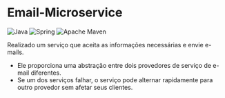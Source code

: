 # Email-Microservice
![Java](https://img.shields.io/badge/java-%23ED8B00.svg?style=for-the-badge&logo=openjdk&logoColor=white)
![Spring](https://img.shields.io/badge/spring-%236DB33F.svg?style=for-the-badge&logo=spring&logoColor=white)
![Apache Maven](https://img.shields.io/badge/Apache%20Maven-C71A36?style=for-the-badge&logo=Apache%20Maven&logoColor=white)

Realizado um serviço que aceita as informações necessárias e envie e-mails. 
- Ele proporciona uma abstração entre dois provedores de serviço de e-mail diferentes. 
- Se um dos serviços falhar, o serviço pode alternar rapidamente para outro provedor sem afetar seus clientes.
